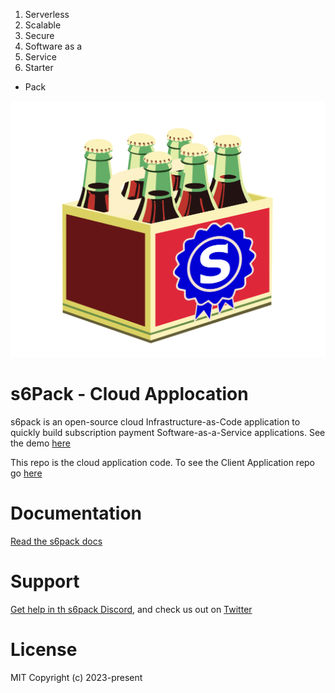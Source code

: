 1. Serverless
2. Scalable
3. Secure
4. Software as a
5. Service
6. Starter
* Pack

![s6pack](./public/s6pack.svg)

# s6Pack - Cloud Applocation
s6pack is an open-source cloud Infrastructure-as-Code application to quickly build subscription payment Software-as-a-Service applications. See the demo [here](https://s6pack.build)

This repo is the cloud application code. To see the Client Application repo go [here](https://github.com/bmiles-development/s6pack-client)

# Documentation
[Read the s6pack docs](https://docs.s6pack.build)

# Support
[Get help in th s6pack Discord](https://discord.gg/84bWSVbq), and check us out on [Twitter](https://twitter.com/s6pack_build)

# License
MIT
Copyright (c) 2023-present